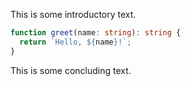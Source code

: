 This is some introductory text.

```typescript
function greet(name: string): string {
  return `Hello, ${name}!`;
}
```

This is some concluding text.
